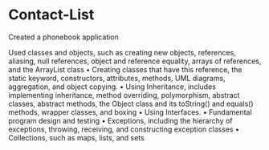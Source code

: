 # Contact-List
Created a phonebook application

Used classes and objects, such as creating new objects, references, aliasing, null references,  object and reference equality, arrays of references, and the ArrayList class
• Creating classes that have this reference, the static keyword, constructors, attributes, methods, UML diagrams, aggregation, and object copying.
• Using Inheritance, includes implementing inheritance, method overriding, polymorphism, abstract classes, abstract methods, the Object class and its toString() and equals()   methods, wrapper classes, and boxing
• Using Interfaces.
• Fundamental program design and testing
• Exceptions, including the hierarchy of exceptions, throwing, receiving, and constructing exception classes
• Collections, such as maps, lists, and sets
